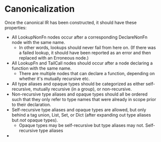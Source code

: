 # Canonicalization

Once the canonical IR has been constructed, it should have these properties:

-   All LookupNonFn nodes occur after a corresponding DeclareNonFn node with the same name.
    -   In other words, lookups should never fail from here on. (If there was a failed lookup, it should have been reported as an error and then replaced with an Erroneous node.)
-   All LookupFn and TailCall nodes should occur after a node declaring a function with the same name.
    -   There are multiple nodes that can declare a function, depending on whether it's mutually recursive etc.
-   All type aliases and opaque types should be categorized as either self-recursive, mutually recursive (in a group), or non-recursive.
-   Non-recursive type aliases and opaque types should all be ordered such that they only refer to type names that were already in scope prior to their declaration.
-   Self-recursive type aliases and opaque types are allowed, but only behind a tag union, List, Set, or Dict (after expanding out type aliases but _not_ opaque types).
    -   Opaque types may be self-recursive but type aliases may not. Self-recursive type aliases
-
